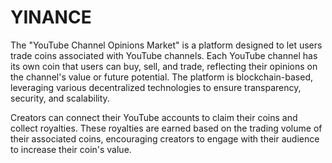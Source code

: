# YINANCE
The "YouTube Channel Opinions Market" is a platform designed to let users trade coins associated with YouTube channels. Each YouTube channel has its own coin that users can buy, sell, and trade, reflecting their opinions on the channel's value or future potential. The platform is blockchain-based, leveraging various decentralized technologies to ensure transparency, security, and scalability. 

Creators can connect their YouTube accounts to claim their coins and collect royalties. These royalties are earned based on the trading volume of their associated coins, encouraging creators to engage with their audience to increase their coin's value.
